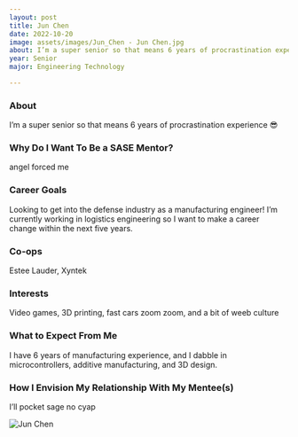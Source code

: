 ```yaml
---
layout: post
title: Jun Chen 
date: 2022-10-20
image: assets/images/Jun_Chen - Jun Chen.jpg
about: I’m a super senior so that means 6 years of procrastination experience 😎
year: Senior
major: Engineering Technology

---
```


### About

I’m a super senior so that means 6 years of procrastination experience 😎

### Why Do I Want To Be a SASE Mentor?

angel forced me

### Career Goals

Looking to get into the defense industry as a manufacturing engineer! I’m currently working in logistics engineering so I want to make a career change within the next five years.

### Co-ops

Estee Lauder, Xyntek

### Interests

Video games, 3D printing, fast cars zoom zoom, and a bit of weeb culture

### What to Expect From Me

I have 6 years of manufacturing experience, and I dabble in microcontrollers, additive manufacturing, and 3D design.

### How I Envision My Relationship With My Mentee(s) 

I’ll pocket sage no cyap 

<div class="text-center my-5">
    <img src="https://sase-drexel.github.io/mentorship-2022/assets/images/Jun_Chen - Jun Chen.jpg" alt="Jun Chen" class="rounded post-img" />
</div>
